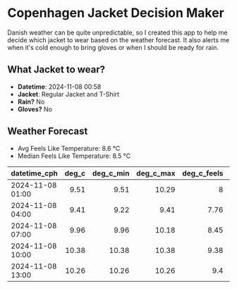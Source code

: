 
# Copenhagen Jacket Decision Maker

Danish weather can be quite unpredictable, so I created this app to help me decide which jacket to wear based on the weather forecast. 
It also alerts me when it's cold enough to bring gloves or when I should be ready for rain.

## What Jacket to wear?

- **Datetime**: 2024-11-08 00:58
- **Jacket**: Regular Jacket and T-Shirt
- **Rain?** No
- **Gloves?** No

## Weather Forecast
- Avg Feels Like Temperature: 8.6 °C
- Median Feels Like Temperature: 8.5 °C

| datetime_cph     |   deg_c |   deg_c_min |   deg_c_max |   deg_c_feels | weather   | wind   | rain   |
|:-----------------|--------:|------------:|------------:|--------------:|:----------|:-------|:-------|
| 2024-11-08 01:00 |    9.51 |        9.51 |       10.29 |          8    | Clouds    | Low    | None   |
| 2024-11-08 04:00 |    9.41 |        9.22 |        9.41 |          7.76 | Clouds    | Low    | None   |
| 2024-11-08 07:00 |    9.96 |        9.96 |       10.18 |          8.45 | Clouds    | Low    | None   |
| 2024-11-08 10:00 |   10.38 |       10.38 |       10.38 |          9.38 | Clouds    | Low    | None   |
| 2024-11-08 13:00 |   10.26 |       10.26 |       10.26 |          9.4  | Clouds    | Low    | None   |
        